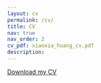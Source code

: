 ```yaml
---
layout: cv
permalink: /cv/
title: CV
nav: true
nav_order: 2
cv_pdf: xiaoxia_huang_cv.pdf
description: 
---
```

<a href="/assets/pdf/xiaoxia_huang_cv.pdf" download>Download my CV</a>

